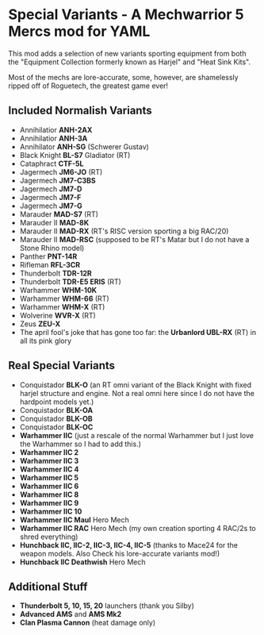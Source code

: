 # Special Variants - A Mechwarrior 5 Mercs mod for YAML

This mod adds a selection of new variants sporting equipment from both the "Equipment Collection formerly known as Harjel" and
"Heat Sink Kits".

Most of the mechs are lore-accurate, some, however, are shamelessly ripped off of Roguetech, the greatest game ever!

## Included Normalish Variants

- Annihilatior **ANH-2AX**
- Annihilatior **ANH-3A**
- Annihilator **ANH-SG** (Schwerer Gustav)
- Black Knight **BL-S7** Gladiator (RT)
- Cataphract **CTF-5L**
- Jagermech **JM6-JO** (RT)
- Jagermech **JM7-C3BS**
- Jagermech **JM7-D**
- Jagermech **JM7-F**
- Jagermech **JM7-G**
- Marauder **MAD-S7** (RT)
- Marauder II **MAD-8K**
- Marauder II **MAD-RX** (RT's RISC version sporting a big RAC/20)
- Marauder II **MAD-RSC** (supposed to be RT's Matar but I do not have a Stone Rhino model)
- Panther **PNT-14R**
- Rifleman **RFL-3CR**
- Thunderbolt **TDR-12R**
- Thunderbolt **TDR-E5 ERIS** (RT)
- Warhammer **WHM-10K**
- Warhammer **WHM-66** (RT)
- Warhammer **WHM-X** (RT)
- Wolverine **WVR-X** (RT)
- Zeus **ZEU-X**
- The april fool's joke that has gone too far: the **Urbanlord UBL-RX** (RT) in all its pink glory

## Real Special Variants

- Conquistador **BLK-O** (an RT omni variant of the Black Knight with fixed harjel structure and engine. Not a real omni here since I do not have the hardpoint models yet.)
- Conquistador **BLK-OA**
- Conquistador **BLK-OB**
- Conquistador **BLK-OC**
- **Warhammer IIC** (just a rescale of the normal Warhammer but I just love the Warhammer so I had to add this.)
- **Warhammer IIC 2**
- **Warhammer IIC 3**
- **Warhammer IIC 4**
- **Warhammer IIC 5**
- **Warhammer IIC 6**
- **Warhammer IIC 8**
- **Warhammer IIC 9**
- **Warhammer IIC 10**
- **Warhammer IIC Maul** Hero Mech
- **Warhammer IIC RAC** Hero Mech (my own creation sporting 4 RAC/2s to shred everything)
- **Hunchback IIC, IIC-2, IIC-3, IIC-4, IIC-5** (thanks to Mace24 for the weapon models. Also Check his lore-accurate variants mod!)
- **Hunchback IIC Deathwish** Hero Mech

## Additional Stuff

- **Thunderbolt 5, 10, 15, 20** launchers (thank you Silby)
- **Advanced AMS** and **AMS Mk2**
- **Clan Plasma Cannon** (heat damage only)
